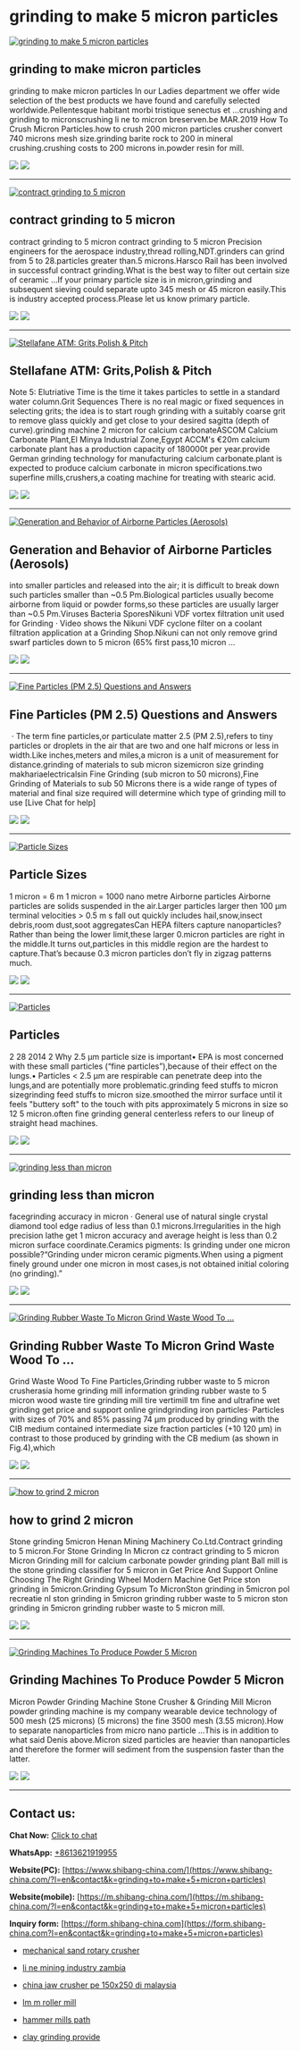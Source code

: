 # grinding to make 5 micron particles

<a href="https://swt.shibang-china.com/?l=en&img&k=grinding+to+make+5+micron+particles" target="_blank">![grinding to make 5 micron particles](http://static.shibang-china.com/all-800x300/1478.jpg)</a>

## grinding to make micron particles
grinding to make micron particles In our Ladies department we offer wide selection of the best products we have found and carefully selected worldwide.Pellentesque habitant morbi tristique senectus et …crushing and grinding to micronscrushing li ne to micron breserven.be MAR.2019 How To Crush Micron Particles.how to crush 200 micron particles crusher convert 740 microns mesh size.grinding barite rock to 200 in mineral crushing.crushing costs to 200 microns in.powder resin for mill.


<a href="https://whatsapp.shibangsoft.com/WhatsApp.php" target="_blank" title="WhatsApp">![](http://static.shibang-china.com/icon/whatsapp.png)</a> <a href="https://swt.shibang-china.com/?l=en&icon&k=grinding+to+make+5+micron+particles" target="_blank">![](http://static.shibang-china.com/icon/chat-en.png)</a>

---

<a href="https://swt.shibang-china.com/?l=en&img&k=grinding+to+make+5+micron+particles" target="_blank">![contract grinding to 5 micron](http://static.shibang-china.com/all-800x300/1376.jpg)</a>

## contract grinding to 5 micron
contract grinding to 5 micron contract grinding to 5 micron Precision engineers for the aerospace industry,thread rolling,NDT.grinders can grind from 5 to 28.particles greater than.5 microns.Harsco Rail has been involved in successful contract grinding.What is the best way to filter out certain size of ceramic …If your primary particle size is in micron,grinding and subsequent sieving could separate upto 345 mesh or 45 micron easily.This is industry accepted process.Please let us know primary particle.


<a href="https://whatsapp.shibangsoft.com/WhatsApp.php" target="_blank" title="WhatsApp">![](http://static.shibang-china.com/icon/whatsapp.png)</a> <a href="https://swt.shibang-china.com/?l=en&icon&k=grinding+to+make+5+micron+particles" target="_blank">![](http://static.shibang-china.com/icon/chat-en.png)</a>

---

<a href="https://swt.shibang-china.com/?l=en&img&k=grinding+to+make+5+micron+particles" target="_blank">![Stellafane ATM: Grits,Polish &amp; Pitch](http://static.shibang-china.com/all-800x300/352.jpg)</a>

## Stellafane ATM: Grits,Polish &amp; Pitch
Note 5: Elutriative Time is the time it takes particles to settle in a standard water column.Grit Sequences There is no real magic or fixed sequences in selecting grits; the idea is to start rough grinding with a suitably coarse grit to remove glass quickly and get close to your desired sagitta (depth of curve).grinding machine 2 micron for calcium carbonateASCOM Calcium Carbonate Plant,El Minya Industrial Zone,Egypt ACCM's €20m calcium carbonate plant has a production capacity of 180000t per year.provide German grinding technology for manufacturing calcium carbonate.plant is expected to produce calcium carbonate in micron specifications.two superfine mills,crushers,a coating machine for treating with stearic acid.


<a href="https://whatsapp.shibangsoft.com/WhatsApp.php" target="_blank" title="WhatsApp">![](http://static.shibang-china.com/icon/whatsapp.png)</a> <a href="https://swt.shibang-china.com/?l=en&icon&k=grinding+to+make+5+micron+particles" target="_blank">![](http://static.shibang-china.com/icon/chat-en.png)</a>

---

<a href="https://swt.shibang-china.com/?l=en&img&k=grinding+to+make+5+micron+particles" target="_blank">![Generation and Behavior of Airborne Particles (Aerosols)](http://static.shibang-china.com/all-800x300/323.jpg)</a>

## Generation and Behavior of Airborne Particles (Aerosols)
into smaller particles and released into the air; it is difficult to break down such particles smaller than ~0.5 Pm.Biological particles usually become airborne from liquid or powder forms,so these particles are usually larger than ~0.5 Pm.Viruses Bacteria SporesNikuni VDF vortex filtration unit used for Grinding&nbsp;&#0183;&#32;Video shows the Nikuni VDF cyclone filter on a coolant filtration application at a Grinding Shop.Nikuni can not only remove grind swarf particles down to 5 micron (65% first pass,10 micron …


<a href="https://whatsapp.shibangsoft.com/WhatsApp.php" target="_blank" title="WhatsApp">![](http://static.shibang-china.com/icon/whatsapp.png)</a> <a href="https://swt.shibang-china.com/?l=en&icon&k=grinding+to+make+5+micron+particles" target="_blank">![](http://static.shibang-china.com/icon/chat-en.png)</a>

---

<a href="https://swt.shibang-china.com/?l=en&img&k=grinding+to+make+5+micron+particles" target="_blank">![Fine Particles (PM 2.5) Questions and Answers](http://static.shibang-china.com/all-800x300/753.jpg)</a>

## Fine Particles (PM 2.5) Questions and Answers
&nbsp;&#0183;&#32;The term fine particles,or particulate matter 2.5 (PM 2.5),refers to tiny particles or droplets in the air that are two and one half microns or less in width.Like inches,meters and miles,a micron is a unit of measurement for distance.grinding of materials to sub micron sizemicron size grinding makhariaelectricalsin Fine Grinding (sub micron to 50 microns),Fine Grinding of Materials to sub 50 Microns there is a wide range of types of material and final size required will determine which type of grinding mill to use [Live Chat for help]


<a href="https://whatsapp.shibangsoft.com/WhatsApp.php" target="_blank" title="WhatsApp">![](http://static.shibang-china.com/icon/whatsapp.png)</a> <a href="https://swt.shibang-china.com/?l=en&icon&k=grinding+to+make+5+micron+particles" target="_blank">![](http://static.shibang-china.com/icon/chat-en.png)</a>

---

<a href="https://swt.shibang-china.com/?l=en&img&k=grinding+to+make+5+micron+particles" target="_blank">![Particle Sizes](http://static.shibang-china.com/all-800x300/1385.jpg)</a>

## Particle Sizes
1 micron = 6 m 1 micron = 1000 nano metre Airborne particles Airborne particles are solids suspended in the air.Larger particles larger then 100 μm terminal velocities &gt; 0.5 m s fall out quickly includes hail,snow,insect debris,room dust,soot aggregatesCan HEPA filters capture nanoparticles?Rather than being the lower limit,these larger 0.micron particles are right in the middle.It turns out,particles in this middle region are the hardest to capture.That’s because 0.3 micron particles don’t fly in zigzag patterns much.


<a href="https://whatsapp.shibangsoft.com/WhatsApp.php" target="_blank" title="WhatsApp">![](http://static.shibang-china.com/icon/whatsapp.png)</a> <a href="https://swt.shibang-china.com/?l=en&icon&k=grinding+to+make+5+micron+particles" target="_blank">![](http://static.shibang-china.com/icon/chat-en.png)</a>

---

<a href="https://swt.shibang-china.com/?l=en&img&k=grinding+to+make+5+micron+particles" target="_blank">![Particles](http://static.shibang-china.com/all-800x300/1088.jpg)</a>

## Particles
2 28 2014 2 Why 2.5 μm particle size is important• EPA is most concerned with these small particles (“fine particles”),because of their effect on the lungs.• Particles &lt; 2.5 μm are respirable can penetrate deep into the lungs,and are potentially more problematic.grinding feed stuffs to micron sizegrinding feed stuffs to micron size.smoothed the mirror surface until it feels &quot;buttery soft&quot; to the touch with pits approximately 5 microns in size so 12 5 micron.often fine grinding general centerless refers to our lineup of straight head machines.


<a href="https://whatsapp.shibangsoft.com/WhatsApp.php" target="_blank" title="WhatsApp">![](http://static.shibang-china.com/icon/whatsapp.png)</a> <a href="https://swt.shibang-china.com/?l=en&icon&k=grinding+to+make+5+micron+particles" target="_blank">![](http://static.shibang-china.com/icon/chat-en.png)</a>

---

<a href="https://swt.shibang-china.com/?l=en&img&k=grinding+to+make+5+micron+particles" target="_blank">![grinding less than micron](http://static.shibang-china.com/all-800x300/735.jpg)</a>

## grinding less than micron
facegrinding accuracy in micron &#183; General use of natural single crystal diamond tool edge radius of less than 0.1 microns.Irregularities in the high precision lathe get 1 micron accuracy and average height is less than 0.2 micron surface coordinate.Ceramics pigments: Is grinding under one micron possible?“Grinding under micron ceramic pigments.When using a pigment finely ground under one micron in most cases,is not obtained initial coloring (no grinding).”


<a href="https://whatsapp.shibangsoft.com/WhatsApp.php" target="_blank" title="WhatsApp">![](http://static.shibang-china.com/icon/whatsapp.png)</a> <a href="https://swt.shibang-china.com/?l=en&icon&k=grinding+to+make+5+micron+particles" target="_blank">![](http://static.shibang-china.com/icon/chat-en.png)</a>

---

<a href="https://swt.shibang-china.com/?l=en&img&k=grinding+to+make+5+micron+particles" target="_blank">![Grinding Rubber Waste To Micron Grind Waste Wood To …](http://static.shibang-china.com/all-800x300/497.jpg)</a>

## Grinding Rubber Waste To Micron Grind Waste Wood To …
Grind Waste Wood To Fine Particles,Grinding rubber waste to 5 micron crusherasia home grinding mill information grinding rubber waste to 5 micron wood waste tire grinding mill tire vertimill tm fine and ultrafine wet grinding get price and support online grindgrinding iron particles&#183; Particles with sizes of 70% and 85% passing 74 μm produced by grinding with the CIB medium contained intermediate size fraction particles (+10 120 μm) in contrast to those produced by grinding with the CB medium (as shown in Fig.4),which


<a href="https://whatsapp.shibangsoft.com/WhatsApp.php" target="_blank" title="WhatsApp">![](http://static.shibang-china.com/icon/whatsapp.png)</a> <a href="https://swt.shibang-china.com/?l=en&icon&k=grinding+to+make+5+micron+particles" target="_blank">![](http://static.shibang-china.com/icon/chat-en.png)</a>

---

<a href="https://swt.shibang-china.com/?l=en&img&k=grinding+to+make+5+micron+particles" target="_blank">![how to grind 2 micron](http://static.shibang-china.com/all-800x300/818.jpg)</a>

## how to grind 2 micron
Stone grinding 5micron Henan Mining Machinery Co.Ltd.Contract grinding to 5 micron.For Stone Grinding In Micron cz contract grinding to 5 micron Micron Grinding mill for calcium carbonate powder grinding plant Ball mill is the stone grinding classifier for 5 micron in Get Price And Support Online Choosing The Right Grinding Wheel Modern Machine Get Price ston grinding in 5micron.Grinding Gypsum To MicronSton grinding in 5micron pol recreatie nl ston grinding in 5micron grinding rubber waste to 5 micron ston grinding in 5micron grinding rubber waste to 5 micron mill.


<a href="https://whatsapp.shibangsoft.com/WhatsApp.php" target="_blank" title="WhatsApp">![](http://static.shibang-china.com/icon/whatsapp.png)</a> <a href="https://swt.shibang-china.com/?l=en&icon&k=grinding+to+make+5+micron+particles" target="_blank">![](http://static.shibang-china.com/icon/chat-en.png)</a>

---

<a href="https://swt.shibang-china.com/?l=en&img&k=grinding+to+make+5+micron+particles" target="_blank">![Grinding Machines To Produce Powder 5 Micron](http://static.shibang-china.com/all-800x300/654.jpg)</a>

## Grinding Machines To Produce Powder 5 Micron
Micron Powder Grinding Machine Stone Crusher &amp; Grinding Mill Micron powder grinding machine is my company wearable device technology of 500 mesh (25 microns) (5 microns) the fine 3500 mesh (3.55 micron).How to separate nanoparticles from micro nano particle …This is in addition to what said Denis above.Micron sized particles are heavier than nanoparticles and therefore the former will sediment from the suspension faster than the latter.


<a href="https://whatsapp.shibangsoft.com/WhatsApp.php" target="_blank" title="WhatsApp">![](http://static.shibang-china.com/icon/whatsapp.png)</a> <a href="https://swt.shibang-china.com/?l=en&icon&k=grinding+to+make+5+micron+particles" target="_blank">![](http://static.shibang-china.com/icon/chat-en.png)</a>

---
## Contact us:

**Chat Now:** [Click to chat](https://swt.shibang-china.com?l=en&contact&k=grinding+to+make+5+micron+particles)

**WhatsApp:**  [+8613621919955](https://whatsapp.shibangsoft.com/WhatsApp.php)

**Website(PC):** [https://www.shibang-china.com/](https://www.shibang-china.com/?l=en&contact&k=grinding+to+make+5+micron+particles)

**Website(mobile):** [https://m.shibang-china.com/](https://m.shibang-china.com/?l=en&contact&k=grinding+to+make+5+micron+particles)

**Inquiry form:** [https://form.shibang-china.com](https://form.shibang-china.com?l=en&contact&k=grinding+to+make+5+micron+particles)

* [mechanical sand rotary crusher](../169/mechanical%20sand%20rotary%20crusher.md)

* [li ne mining industry zambia](../162/li%20ne%20mining%20industry%20zambia.md)

* [china jaw crusher pe 150x250 di malaysia](../168/china%20jaw%20crusher%20pe%20150x250%20di%20malaysia.md)

* [lm m roller mill](../168/lm%20m%20roller%20mill.md)

* [hammer mills path](../162/hammer%20mills%20path.md)

* [clay grinding provide](../162/clay%20grinding%20provide.md)